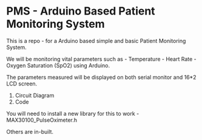 # PMS  - Arduino Based Patient Monitoring System
This is a repo - for a Arduino based simple and basic Patient Monitoring System. 

We will be monitoring vital parameters such as 
        - Temperature
        - Heart Rate
        - Oxygen Saturation (SpO2) 
using Arduino.

The parameters measured will be displayed on both serial monitor and 16*2 LCD screen.

1. Circuit Diagram
2. Code

You will need to install a new library for this to work - 
MAX30100_PulseOximeter.h

Others are in-built.
